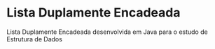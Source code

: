 # Lista Duplamente Encadeada
Lista Duplamente Encadeada desenvolvida em Java para o estudo de Estrutura de Dados
